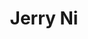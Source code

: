 ---
layout: people
hidden: true
title: Jerry Ni
name: Jerry Ni
student_id: r00922033
status: graduated
program: Master student
entry_year: 2011
exit_year: 2013
link: false
external_url: 
image: /people/images/Jerry_Ni.jpg
research_interests: 
brief: 
---